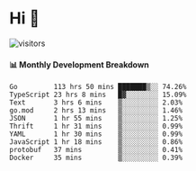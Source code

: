 # Hi 👋
 
![visitors](https://visitor-badge.glitch.me/badge?page_id=sorcererxw.sorcererx)

#### 📊 Monthly Development Breakdown

<!--START_SECTION:waka-->
```text
Go         113 hrs 50 mins ███████▒░░ 74.26%
TypeScript 23 hrs 8 mins   █▓░░░░░░░░ 15.09%
Text       3 hrs 6 mins    ▒░░░░░░░░░ 2.03%
go.mod     2 hrs 13 mins   ▒░░░░░░░░░ 1.46%
JSON       1 hr 55 mins    ▒░░░░░░░░░ 1.25%
Thrift     1 hr 31 mins    ▒░░░░░░░░░ 0.99%
YAML       1 hr 30 mins    ▒░░░░░░░░░ 0.99%
JavaScript 1 hr 18 mins    ▒░░░░░░░░░ 0.86%
protobuf   37 mins         ▒░░░░░░░░░ 0.41%
Docker     35 mins         ▒░░░░░░░░░ 0.39%
```
<!--END_SECTION:waka-->
